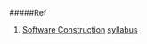 #####Ref
1. [Software Construction](https://ocw.mit.edu/ans7870/6/6.005/s16/)    [syllabus](https://ocw.mit.edu/courses/electrical-engineering-and-computer-science/6-005-software-construction-spring-2016/index.htm)